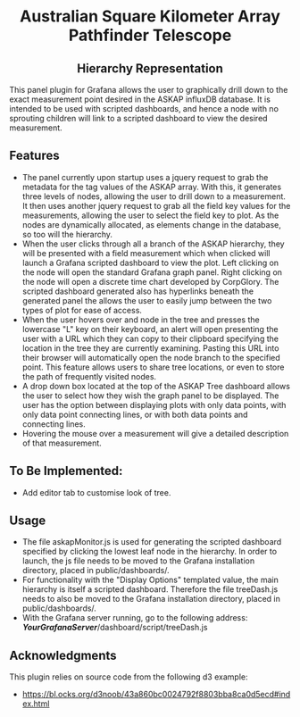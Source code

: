 <p >
	<h1 align="center">Australian Square Kilometer Array Pathfinder Telescope</h1>
</p>
<p >
	<h2 align="center">Hierarchy Representation</h2>
</p>
This panel plugin for Grafana allows the user to graphically drill down to the exact measurement point desired in the ASKAP influxDB database. It is intended to be used with scripted dashboards, and hence a node with no sprouting children will link to a scripted dashboard to view the desired measurement.

## Features

* The panel currently upon startup uses a jquery request to grab the metadata for the tag values of the ASKAP array. With this, it generates three levels of nodes, allowing the user to drill down to a measurement. It then uses another jquery request to grab all the field key values for the measurements, allowing the user to select the field key to plot. As the nodes are dynamically allocated, as elements change in the database, so too will the hierarchy.
* When the user clicks through all a branch of the ASKAP hierarchy, they will be presented with a field measurement which when clicked will launch a Grafana scripted dashboard to view the plot. Left clicking on the node will open the standard Grafana graph panel. Right clicking on the node will open a discrete time chart developed by CorpGlory. The scripted dashboard generated also has hyperlinks beneath the generated panel the allows the user to easily jump between the two types of plot for ease of access.
* When the user hovers over and node in the tree and presses the lowercase "L" key on their keyboard, an alert will open presenting the user with a URL which they can copy to their clipboard specifying the location in the tree they are currently examining. Pasting this URL into their browser will automatically open the node branch to the specified point. This feature allows users to share tree locations, or even to store the path of frequently visited nodes.
* A drop down box located at the top of the ASKAP Tree dashboard allows the user to select how they wish the graph panel to be displayed. The user has the option between displaying plots with only data points, with only data point connecting lines, or with both data points and connecting lines.
* Hovering the mouse over a measurement will give a detailed description of that measurement.

## To Be Implemented:

* Add editor tab to customise look of tree.

## Usage

* The file askapMonitor.js is used for generating the scripted dashboard specified by clicking the lowest leaf node in the hierarchy. In order to launch, the js file needs to be moved to the Grafana installation directory, placed in public/dashboards/.
* For functionality with the "Display Options" templated value, the main hierarchy is itself a scripted dashboard. Therefore the file treeDash.js needs to also be moved to the Grafana installation directory, placed in public/dashboards/.
* With the Grafana server running, go to the following address: **_YourGrafanaServer_**/dashboard/script/treeDash.js

## Acknowledgments

This plugin relies on source code from the following d3 example:

* https://bl.ocks.org/d3noob/43a860bc0024792f8803bba8ca0d5ecd#index.html
